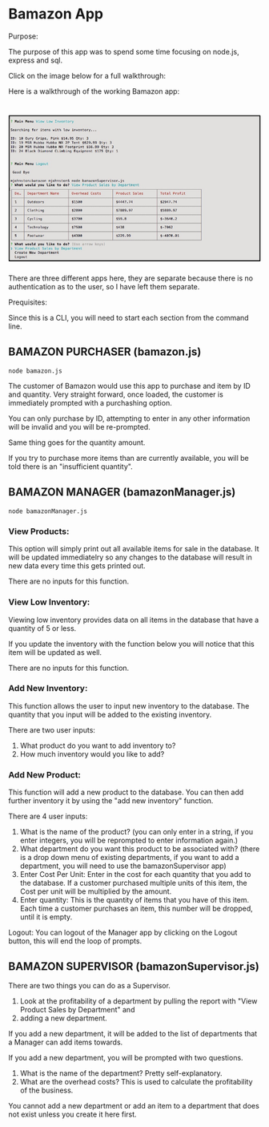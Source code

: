 # Bamazon App
Purpose: 

The purpose of this app was to spend some time focusing on node.js, express and sql. 


Click on the image below for a full walkthrough: 


Here is a walkthrough of the working Bamazon app: 

[![Bamazon](/bamazon_screenshot.jpg)](https://www.youtube.com/watch?v=qDCLZ4Z8oWQ "Bamazon App")
=======


There are three different apps here, they are separate because there is no authentication as to the user, so I have left them separate. 

Prequisites: 

Since this is a CLI, you will need to start each section from the command line. 

## BAMAZON PURCHASER (bamazon.js)
```
node bamazon.js
```

The customer of Bamazon would use this app to purchase and item by ID and quantity. Very straight forward, once loaded, the customer is immediately prompted with a purchashing option. 

You can only purchase by ID, attempting to enter in any other information will be invalid and you will be re-prompted. 

Same thing goes for the quantity amount. 

If you try to purchase more items than are currently available, you will be told there is an "insufficient quantity".

## BAMAZON MANAGER (bamazonManager.js)
``` 
node bamazonManager.js
```

### View Products: 
This option will simply print out all available items for sale in the database. It will be updated immediatelry so any changes to the database will result in new data every time this gets printed out.

There are no inputs for this function. 

### View Low Inventory: 
Viewing low inventory provides data on all items in the database that have a quantity of 5 or less. 

If you update the inventory with the function below you will notice that this item will be updated as well.

There are no inputs for this function. 

### Add New Inventory: 
This function allows the user to input new inventory to the database. The quantity that you input will be added to the existing inventory. 

There are two user inputs: 
1. What product do you want to add inventory to? 
2. How much inventory would you like to add?

### Add New Product: 
This function will add a new product to the database. You can then add further inventory it by using the "add new inventory" function. 

There are 4 user inputs: 
1. What is the name of the product? (you can only enter in a string, if you enter integers, you will be reprompted to enter information again.)
2. What department do you want this product to be associated with? (there is a drop down menu of existing departments, if you want to add a department, you will need to use the bamazonSupervisor app)
3. Enter Cost Per Unit: Enter in the cost for each quantity that you add to the database. If a customer purchased multiple units of this item, the Cost per unit will be multiplied by the amount. 
4. Enter quantity: This is the quantity of items that you have of this item. Each time a customer purchases an item, this number will be dropped, until it is empty. 

Logout: You can logout of the Manager app by clicking on the Logout button, this will end the loop of prompts. 

## BAMAZON SUPERVISOR (bamazonSupervisor.js)

There are two things you can do as a Supervisor. 

1. Look at the profitability of a department by pulling the report with "View Product Sales by Department" and 
2. adding a new department. 

If you add a new department, it will be added to the list of departments that a Manager can add items towards. 

If you add a new department, you will be prompted with two questions. 
1. What is the name of the department? Pretty self-explanatory. 
2. What are the overhead costs? This is used to calculate the profitability of the business. 

You cannot add a new department or add an item to a department that does not exist unless you create it here first. 


